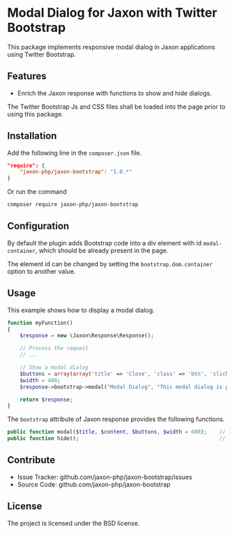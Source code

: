 Modal Dialog for Jaxon with Twitter Bootstrap
=============================================

This package implements responsive modal dialog in Jaxon applications using Twitter Bootstrap.

Features
--------

- Enrich the Jaxon response with functions to show and hide dialogs.

The Twitter Bootstrap Js and CSS files shall be loaded into the page prior to using this package.

Installation
------------

Add the following line in the `composer.json` file.
```json
"require": {
    "jaxon-php/jaxon-bootstrap": "1.0.*"
}
```

Or run the command
```bash
composer require jaxon-php/jaxon-bootstrap
```

Configuration
------------

By default the plugin adds Bootstrap code into a div element with id `modal-container`, which should be already present in the page.

The element id can be changed by setting the `bootstrap.dom.container` option to another value.

Usage
-----

This example shows how to display a modal dialog.
```php
function myFunction()
{
    $response = new \Jaxon\Response\Response();

    // Process the request
    // ...

    // Show a modal dialog
    $buttons = array(array('title' => 'Close', 'class' => 'btn', 'click' => 'close'));
    $width = 400;
    $response->bootstrap->modal("Modal Dialog", "This modal dialog is powered by Twitter Bootstrap!!", $buttons, $width);

    return $response;
}
```

The `bootstrap` attribute of Jaxon response provides the following functions.
```php
public function modal($title, $content, $buttons, $width = 600);    // Show a modal dialog
public function hide();                                             // Hide the modal dialog
```

Contribute
----------

- Issue Tracker: github.com/jaxon-php/jaxon-bootstrap/issues
- Source Code: github.com/jaxon-php/jaxon-bootstrap

License
-------

The project is licensed under the BSD license.
